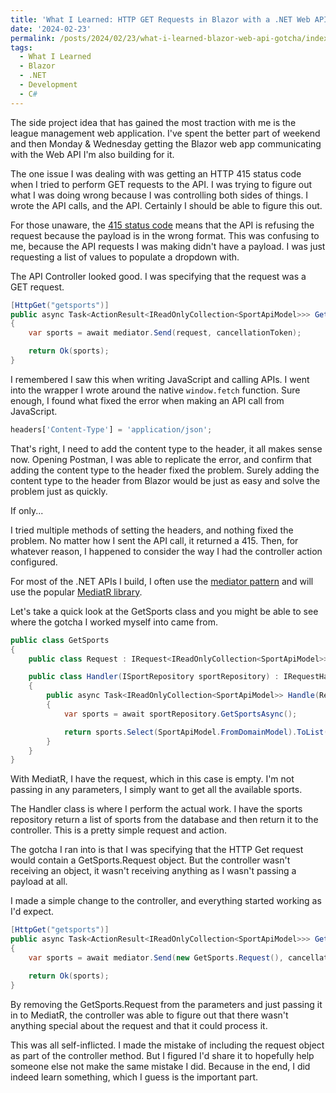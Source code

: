```yaml
---
title: 'What I Learned: HTTP GET Requests in Blazor with a .NET Web API Gotcha'
date: '2024-02-23'
permalink: /posts/2024/02/23/what-i-learned-blazor-web-api-gotcha/index.html
tags:
  - What I Learned
  - Blazor
  - .NET
  - Development
  - C#
---
```


The side project idea that has gained the most traction with me is the league management web application. I've spent the better part of weekend and then Monday & Wednesday getting the Blazor web app communicating with the Web API I'm also building for it.
<!-- excerpt -->

The one issue I was dealing with was getting an HTTP 415 status code when I tried to perform GET requests to the API. I was trying to figure out what I was doing wrong because I was controlling both sides of things. I wrote the API calls, and the API. Certainly I should be able to figure this out.

For those unaware, the [415 status code](https://developer.mozilla.org/en-US/docs/Web/HTTP/Status/415) means that the API is refusing the request because the payload is in the wrong format. This was confusing to me, because the API requests I was making didn't have a payload. I was just requesting a list of values to populate a dropdown with.

The API Controller looked good. I was specifying that the request was a GET request.

```csharp
[HttpGet("getsports")]
public async Task<ActionResult<IReadOnlyCollection<SportApiModel>>> GetSports(GetSports.Request request, CancellationToken cancellationToken)
{
    var sports = await mediator.Send(request, cancellationToken);

    return Ok(sports);
}
```

I remembered I saw this when writing JavaScript and calling APIs. I went into the wrapper I wrote around the native `window.fetch` function. Sure enough, I found what fixed the error when making an API call from JavaScript.

```js
headers['Content-Type'] = 'application/json';
```

That's right, I need to add the content type to the header, it all makes sense now. Opening Postman, I was able to replicate the error, and confirm that adding the content type to the header fixed the problem. Surely adding the content type to the header from Blazor would be just as easy and solve the problem just as quickly.

If only...

I tried multiple methods of setting the headers, and nothing fixed the problem. No matter how I sent the API call, it returned a 415. Then, for whatever reason, I happened to consider the way I had the controller action configured.

For most of the .NET APIs I build, I often use the [mediator pattern](https://en.wikipedia.org/wiki/Mediator_pattern) and will use the popular [MediatR library](https://github.com/jbogard/MediatR).

Let's take a quick look at the GetSports class and you might be able to see where the gotcha I worked myself into came from.

```csharp
public class GetSports
{
    public class Request : IRequest<IReadOnlyCollection<SportApiModel>> { }

    public class Handler(ISportRepository sportRepository) : IRequestHandler<Request, IReadOnlyCollection<SportApiModel>>
    {
        public async Task<IReadOnlyCollection<SportApiModel>> Handle(Request request, CancellationToken cancellationToken)
        {
            var sports = await sportRepository.GetSportsAsync();

            return sports.Select(SportApiModel.FromDomainModel).ToList();
        }
    }
}
```

With MediatR, I have the request, which in this case is empty. I'm not passing in any parameters, I simply want to get all the available sports.

The Handler class is where I perform the actual work. I have the sports repository return a list of sports from the database and then return it to the controller. This is a pretty simple request and action.

The gotcha I ran into is that I was specifying that the HTTP Get request would contain a GetSports.Request object. But the controller wasn't receiving an object, it wasn't receiving anything as I wasn't passing a payload at all.

I made a simple change to the controller, and everything started working as I'd expect.

```csharp
[HttpGet("getsports")]
public async Task<ActionResult<IReadOnlyCollection<SportApiModel>>> GetSports(CancellationToken cancellationToken)
{
    var sports = await mediator.Send(new GetSports.Request(), cancellationToken);

    return Ok(sports);
}
```

By removing the GetSports.Request from the parameters and just passing it in to MediatR, the controller was able to figure out that there wasn't anything special about the request and that it could process it.

This was all self-inflicted. I made the mistake of including the request object as part of the controller method. But I figured I'd share it to hopefully help someone else not make the same mistake I did. Because in the end, I did indeed learn something, which I guess is the important part.